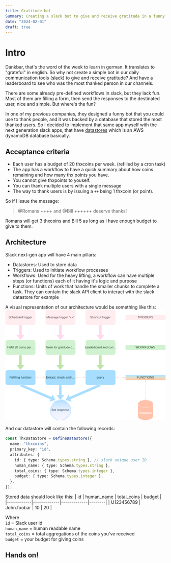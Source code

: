 ```yaml
---
title: Gratitude bot
Summary: Creating a slack bot to give and receive gratitude in a funny way, with a simple yet beautiful system.
date: "2024-02-01"
draft: true
---
```


# Intro
Dankbar, that's the word of the week to learn in german. It translates to "grateful" in english. So why not create a simple bot in our daily communication tools (slack) to give and receive gratitude? And have a leaderboard to see who was the most thanked person in our channels.

There are some already pre-defined workflows in slack, but they lack fun. Most of them are filling a form, then send the responses to the destinated user, nice and simple. But where's the fun?

In one of my previous companies, they designed a funny bot that you could use to thank people, and it was backed by a database that stored the most thanked users. So I decided to implement that same app myself with the next generation slack apps, that have [datastores](https://api.slack.com/automation/datastores) which is an AWS dynamoDB database basically.


## Acceptance criteria 
- Each user has a budget of 20 thxcoins per week. (refilled by a cron task)
- The app has a workflow to have a quick summary about how coins remaining and how many thx points you have.
- You cannot give thxpoints to youself.
- You can thank multiple users with a single message
- The way to thank users is by issuing a `++` being 1 thxcoin (or point).

So if I issue the message:
> @Romans ++++ and @Bill ++++++ deserve thanks!

Romans will get 3 thxcoins and Bill 5 as long as I have enough budget to give to them.

## Architecture

Slack next-gen app will have 4 main pillars:
- Datastores: Used to store data
- Triggers: Used to initiate workflow processes
- Workflows: Used for the heavy lifting, a workflow can have multiple steps (or functions) each of it having it's logic and purpose
- Functions: Units of work that handle the smaller chunks to complete a task. They can contain the slack API client to interact with the slack datastore for example

A visual representation of our architecture would be something like this:
!["Diagram_gratitude"](gratitude.drawio.svg)

And our datastore will contain the following records:

```ts
const ThxDataStore = DefineDatastore({
  name: "thxcoins",
  primary_key: "id",
  attributes: {
    id: { type: Schema.types.string }, // slack unique user ID
    human_name: { type: Schema.types.string },
    total_coins: { type: Schema.types.integer },
    budget: { type: Schema.types.integer },
  },
});
```
Stored data should look like this:
| id         | human_name  | total_coins | budget |
|------------|-------------|-------------|--------|
| U123456789 | John.foobar | 10          | 20     |

Where  
`id` = Slack user id  
`human_name` = human readable name  
`total_coins` = total aggregations of the coins you've received  
`budget` = your budget for giving coins  


## Hands on!

